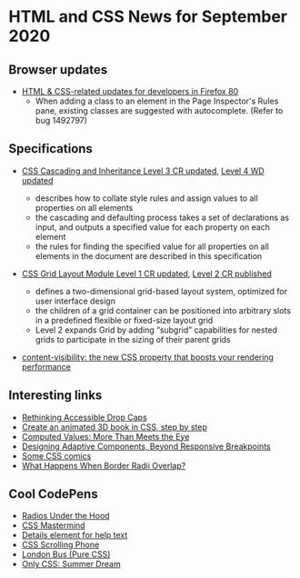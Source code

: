 # HTML and CSS News for September 2020

## Browser updates

- [HTML & CSS-related updates for developers in Firefox 80](https://developer.mozilla.org/en-US/docs/Mozilla/Firefox/Releases/80)
    - When adding a class to an element in the Page Inspector's Rules pane, existing classes are suggested with autocomplete. (Refer to bug 1492797)

## Specifications

- [CSS Cascading and Inheritance Level 3 CR updated](https://www.w3.org/TR/css-cascade-3/), [Level 4 WD updated]()
    + describes how to collate style rules and assign values to all properties on all elements
    + the cascading and defaulting process takes a set of declarations as input, and outputs a specified value for each property on each element
    + the rules for finding the specified value for all properties on all elements in the document are described in this specification
    
- [CSS Grid Layout Module Level 1 CR updated](https://www.w3.org/TR/css-grid-1/), [Level 2 CR published](https://www.w3.org/TR/css-grid-2/)
    + defines a two-dimensional grid-based layout system, optimized for user interface design
    + the children of a grid container can be positioned into arbitrary slots in a predefined flexible or fixed-size layout grid
    + Level 2 expands Grid by adding “subgrid” capabilities for nested grids to participate in the sizing of their parent grids

- [content-visibility: the new CSS property that boosts your rendering performance](https://web.dev/content-visibility/)

## Interesting links

- [Rethinking Accessible Drop Caps](https://justingagne.design/words/rethinking-accessible-drop-caps/)
- [Create an animated 3D book in CSS, step by step](https://scastiel.dev/posts/2020-07-23-animated-3d-book-css/)
- [Computed Values: More Than Meets the Eye](https://css-tricks.com/computed-values-more-than-meets-the-eye/)
- [Designing Adaptive Components, Beyond Responsive Breakpoints](https://stephaniewalter.design/blog/designing-adaptive-components-beyond-responsive-breakpoints/)
- [Some CSS comics](https://jvns.ca/blog/2020/07/25/some-comics-about-css/)
- [What Happens When Border Radii Overlap?](https://css-tricks.com/what-happens-when-border-radii-overlap/)

## Cool CodePens

- [Radios Under the Hood](https://codepen.io/jkantner/pen/RwaWZyK)
- [CSS Mastermind](https://codepen.io/alvaromontoro/pen/YzwbgwE)
- [Details element for help text](https://codepen.io/NielsVoogt/pen/PoZqzGx)
- [CSS Scrolling Phone](https://codepen.io/Octavector/pen/jOqExNp)
- [London Bus (Pure CSS)](https://codepen.io/ykadosh/pen/YzqyYGy)
- [Only CSS: Summer Dream](https://codepen.io/YusukeNakaya/pen/mdVZLmY)
